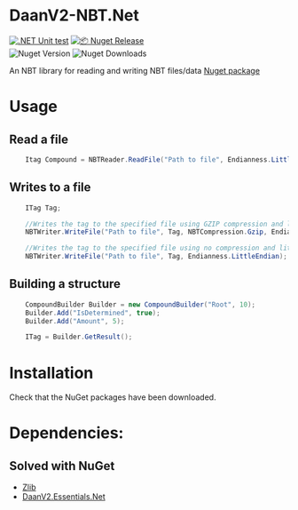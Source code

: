 # DaanV2-NBT.Net

[![.NET Unit test](https://github.com/DaanV2/DaanV2.NBT.Net/actions/workflows/dotnet-test.yml/badge.svg)](https://github.com/DaanV2/DaanV2.NBT.Net/actions/workflows/dotnet-test.yml)
[![📦 Nuget Release](https://github.com/DaanV2/DaanV2.NBT.Net/actions/workflows/publish.yml/badge.svg)](https://github.com/DaanV2/DaanV2.NBT.Net/actions/workflows/publish.yml)  
![Nuget Version](https://img.shields.io/nuget/v/DaanV2.NBT.Net)
![Nuget Downloads](https://img.shields.io/nuget/dt/DaanV2.NBT.Net)

An NBT library for reading and writing NBT files/data [Nuget package](https://www.nuget.org/packages/DaanV2.NBT.Net/)

# Usage

## Read a file

```cs
    Itag Compound = NBTReader.ReadFile("Path to file", Endianness.LittleEndian, NBTCompression.Auto);
```

## Writes to a file

```cs
    ITag Tag;

    //Writes the tag to the specified file using GZIP compression and little-endian methods
    NBTWriter.WriteFile("Path to file", Tag, NBTCompression.Gzip, Endianness.LittleEndian);

    //Writes the tag to the specified file using no compression and little-endian methods
    NBTWriter.WriteFile("Path to file", Tag, Endianness.LittleEndian);
```

## Building a structure

```cs
    CompoundBuilder Builder = new CompoundBuilder("Root", 10);
    Builder.Add("IsDetermined", true);
    Builder.Add("Amount", 5);

    ITag = Builder.GetResult();
```

# Installation

Check that the NuGet packages have been downloaded.

# Dependencies:

## Solved with NuGet

- [Zlib](https://github.com/cinderblocks/zlib.net)
- [DaanV2.Essentials.Net](https://github.com/DaanV2/DaanV2.Essentials.Net)
